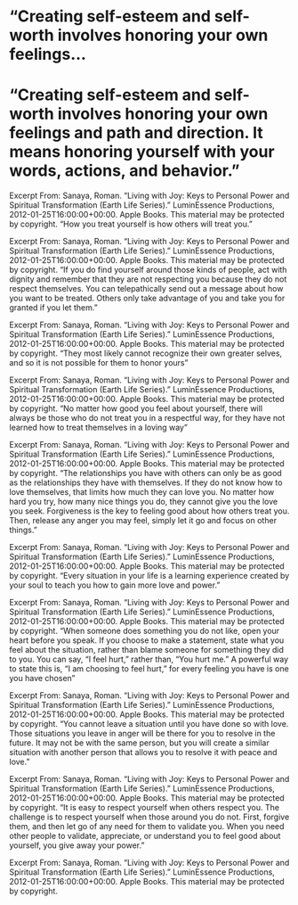 # “Creating self-esteem and self-worth involves honoring your own feelings…

# “Creating self-esteem and self-worth involves honoring your own feelings and path and direction. It means honoring yourself with your words, actions, and behavior.”

Excerpt From: Sanaya, Roman. “Living with Joy: Keys to Personal Power and Spiritual Transformation (Earth Life Series).” LuminEssence Productions, 2012-01-25T16:00:00+00:00. Apple Books. 
This material may be protected by copyright.
“How you treat yourself is
how others will treat you.”

Excerpt From: Sanaya, Roman. “Living with Joy: Keys to Personal Power and Spiritual Transformation (Earth Life Series).” LuminEssence Productions, 2012-01-25T16:00:00+00:00. Apple Books. 
This material may be protected by copyright.
“If you do find yourself around those kinds of people, act with dignity and remember that they are not respecting you because they do not respect themselves. You can telepathically send out a message about how you want to be treated. Others only take advantage of you and take you for granted if you let them.”

Excerpt From: Sanaya, Roman. “Living with Joy: Keys to Personal Power and Spiritual Transformation (Earth Life Series).” LuminEssence Productions, 2012-01-25T16:00:00+00:00. Apple Books. 
This material may be protected by copyright.
“They most likely cannot recognize their own greater selves, and so it is not possible for them to honor yours”

Excerpt From: Sanaya, Roman. “Living with Joy: Keys to Personal Power and Spiritual Transformation (Earth Life Series).” LuminEssence Productions, 2012-01-25T16:00:00+00:00. Apple Books. 
This material may be protected by copyright.
“No matter how good you feel about yourself, there will always be those who do not treat you in a respectful way, for they have not learned how to treat themselves in a loving way”

Excerpt From: Sanaya, Roman. “Living with Joy: Keys to Personal Power and Spiritual Transformation (Earth Life Series).” LuminEssence Productions, 2012-01-25T16:00:00+00:00. Apple Books. 
This material may be protected by copyright.
“The relationships you have with others can only be as good as the relationships they have with themselves. If they do not know how to love themselves, that limits how much they can love you. No matter how hard you try, how many nice things you do, they cannot give you the love you seek. Forgiveness is the key to feeling good about how others treat you. Then, release any anger you may feel, simply let it go and focus on other things.”

Excerpt From: Sanaya, Roman. “Living with Joy: Keys to Personal Power and Spiritual Transformation (Earth Life Series).” LuminEssence Productions, 2012-01-25T16:00:00+00:00. Apple Books. 
This material may be protected by copyright.
“Every situation in your life
is a learning experience
created by your soul
to teach you how to gain
more love and power.”

Excerpt From: Sanaya, Roman. “Living with Joy: Keys to Personal Power and Spiritual Transformation (Earth Life Series).” LuminEssence Productions, 2012-01-25T16:00:00+00:00. Apple Books. 
This material may be protected by copyright.
“When someone does something you do not like, open your heart before you speak. If you choose to make a statement, state what you feel about the situation, rather than blame someone for something they did to you. You can say, “I feel hurt,” rather than, “You hurt me.” A powerful way to state this is, “I am choosing to feel hurt,” for every feeling you have is one you have chosen”

Excerpt From: Sanaya, Roman. “Living with Joy: Keys to Personal Power and Spiritual Transformation (Earth Life Series).” LuminEssence Productions, 2012-01-25T16:00:00+00:00. Apple Books. 
This material may be protected by copyright.
“You cannot leave a situation until you have done so with love. Those situations you leave in anger will be there for you to resolve in the future. It may not be with the same person, but you will create a similar situation with another person that allows you to resolve it with peace and love.”

Excerpt From: Sanaya, Roman. “Living with Joy: Keys to Personal Power and Spiritual Transformation (Earth Life Series).” LuminEssence Productions, 2012-01-25T16:00:00+00:00. Apple Books. 
This material may be protected by copyright.
“It is easy to respect yourself when others respect you. The challenge is to respect yourself when those around you do not. First, forgive them, and then let go of any need for them to validate you. When you need other people to validate, appreciate, or understand you to feel good about yourself, you give away your power.”

Excerpt From: Sanaya, Roman. “Living with Joy: Keys to Personal Power and Spiritual Transformation (Earth Life Series).” LuminEssence Productions, 2012-01-25T16:00:00+00:00. Apple Books. 
This material may be protected by copyright.
